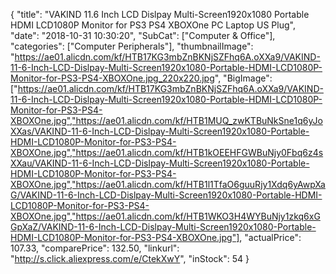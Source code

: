 {
	"title": "VAKIND 11.6 Inch LCD Dislpay Multi-Screen1920x1080 Portable HDMI LCD1080P Monitor for PS3 PS4 XBOXOne PC Laptop US Plug",
	"date": "2018-10-31 10:30:20",
	"SubCat": ["Computer & Office"],
	"categories": ["Computer Peripherals"],
	"thumbnailImage": "https://ae01.alicdn.com/kf/HTB17KG3mbZnBKNjSZFhq6A.oXXa9/VAKIND-11-6-Inch-LCD-Dislpay-Multi-Screen1920x1080-Portable-HDMI-LCD1080P-Monitor-for-PS3-PS4-XBOXOne.jpg_220x220.jpg",
	"BigImage": ["https://ae01.alicdn.com/kf/HTB17KG3mbZnBKNjSZFhq6A.oXXa9/VAKIND-11-6-Inch-LCD-Dislpay-Multi-Screen1920x1080-Portable-HDMI-LCD1080P-Monitor-for-PS3-PS4-XBOXOne.jpg","https://ae01.alicdn.com/kf/HTB1MUQ_zwKTBuNkSne1q6yJoXXas/VAKIND-11-6-Inch-LCD-Dislpay-Multi-Screen1920x1080-Portable-HDMI-LCD1080P-Monitor-for-PS3-PS4-XBOXOne.jpg","https://ae01.alicdn.com/kf/HTB1kOEEHFGWBuNjy0Fbq6z4sXXau/VAKIND-11-6-Inch-LCD-Dislpay-Multi-Screen1920x1080-Portable-HDMI-LCD1080P-Monitor-for-PS3-PS4-XBOXOne.jpg","https://ae01.alicdn.com/kf/HTB1l1TfaO6guuRjy1Xdq6yAwpXaG/VAKIND-11-6-Inch-LCD-Dislpay-Multi-Screen1920x1080-Portable-HDMI-LCD1080P-Monitor-for-PS3-PS4-XBOXOne.jpg","https://ae01.alicdn.com/kf/HTB1WKO3H4WYBuNjy1zkq6xGGpXaZ/VAKIND-11-6-Inch-LCD-Dislpay-Multi-Screen1920x1080-Portable-HDMI-LCD1080P-Monitor-for-PS3-PS4-XBOXOne.jpg"],
	"actualPrice": 107.33,
	"comparePrice": 132.50,
	"linkurl": "http://s.click.aliexpress.com/e/CtekXwY",
	"inStock": 54
}

